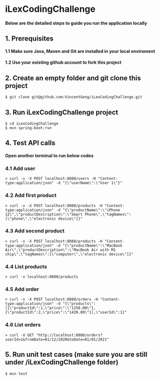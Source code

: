 # iLexCodingChallenge
#### Below are the detailed steps to guide you run the application locally

## 1. Prerequisites
#### 1.1 Make sure Java, Maven and Git are installed in your local enviroment
#### 1.2 Use your existing github account to fork this project

## 2. Create an empty folder and git clone this project
```
$ git clone git@github.com:VincentGeng/iLexCodingChallenge.git
```

## 3. Run iLexCodingChallenge project
```
$ cd iLexCodingChallenge
$ mvn spring-boot:run
```

## 4. Test API calls
#### Open another terminal to run below codes

### 4.1 Add user
```
> curl -v -X POST localhost:8080/users -H "Content-type:application/json" -d "{\"userName\":\"User 1\"}"
```

### 4.2 Add first product
```
> curl -v -X POST localhost:8080/products -H "Content-type:application/json" -d "{\"productName\":\"iPhone 12\",\"productDescription\":\"Smart Phone\",\"tagNames\":[\"phone\",\"electronic device\"]}"
```

### 4.3 Add second product
```
> curl -v -X POST localhost:8080/products -H "Content-type:application/json" -d "{\"productName\":\"MacBook Air\",\"productDescription\":\"MacBook Air with M1 chip\",\"tagNames\":[\"computer\",\"electronic device\"]}"
```

### 4.4 List products
```
> curl -v localhost:8080/products
```

### 4.5 Add order
```
> curl -v -X POST localhost:8080/orders -H "Content-type:application/json" -d "{\"products\":[{\"productId\":1,\"price\":\"1250.00\"},{\"productId\":2,\"price\":\"1439.00\"}],\"userId\":1}"
```

### 4.6 List orders
```
> curl -X GET "http://localhost:8080/orders?userId=1&fromDate=01/12/2020&toDate=01/01/2021"
```

## 5. Run unit test cases (make sure you are still under /iLexCodingChallenge folder)
```
$ mvn test
```
